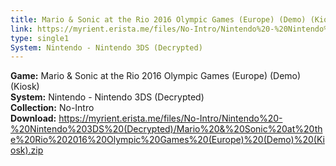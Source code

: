 ```yaml
---
title: Mario & Sonic at the Rio 2016 Olympic Games (Europe) (Demo) (Kiosk)
link: https://myrient.erista.me/files/No-Intro/Nintendo%20-%20Nintendo%203DS%20(Decrypted)/Mario%20&%20Sonic%20at%20the%20Rio%202016%20Olympic%20Games%20(Europe)%20(Demo)%20(Kiosk).zip
type: single1
System: Nintendo - Nintendo 3DS (Decrypted)
---
```

<b>Game:</b> Mario & Sonic at the Rio 2016 Olympic Games (Europe) (Demo) (Kiosk)<br>
<b>System:</b> Nintendo - Nintendo 3DS (Decrypted)<br>
<b>Collection:</b> No-Intro<br>
<b>Download:</b> https://myrient.erista.me/files/No-Intro/Nintendo%20-%20Nintendo%203DS%20(Decrypted)/Mario%20&%20Sonic%20at%20the%20Rio%202016%20Olympic%20Games%20(Europe)%20(Demo)%20(Kiosk).zip